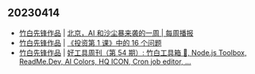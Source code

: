 ## 20230414
- [竹白先锋作品](https://www.zhubai.wiki/) | [北京，AI 和沙尘暴来袭的一周 | 每周播报](https://open.zhubai.wiki/a/l/t/z/pl/shengfm/2258613627978326016)
- [竹白先锋作品](https://www.zhubai.wiki/) | [《投资第 1 课》中的 16 个问题](https://open.zhubai.wiki/a/l/t/z/pl/yestoday/2258588281396621312)
- [竹白先锋作品](https://www.zhubai.wiki/) | [好工具周刊（第 54 期）: 竹白工具箱 🧰, Node.js Toolbox, ReadMe.Dev, AI Colors, HQ ICON, Cron job editor, ...](https://open.zhubai.wiki/a/l/t/z/pl/bestxtools/2258541502231805952)

